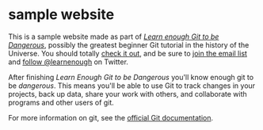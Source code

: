 # sample website

This is a sample website made as part of [*Learn enough Git to be Dangerous*](http://learnenough.com/git-tutorial), possibly the greatest beginner Git tutorial in the history of the Universe. You should totally [check it out](http://learnenough.com/git-tutorial), and be sure to [join the email list](http://learnenough.com/#email_list) and [follow @learnenough](http://twitter.com/learnenough) on Twitter.

After finishing *Learn Enough Git to be Dangerous* you'll know enough git to be *dangerous*. This means you'll be able to use Git to track changes in your projects, back up data, share your work with others, and collaborate with programs and other users of git.

For more information on git, see the [official Git documentation](https://git-scm.com/).
